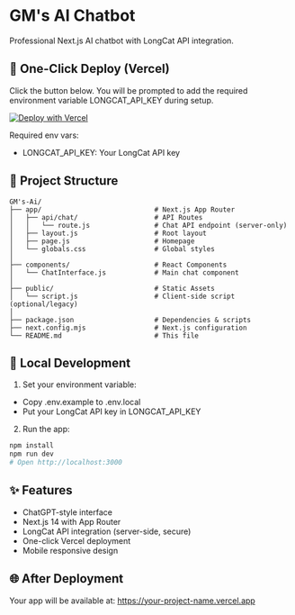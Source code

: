 # GM's AI Chatbot

Professional Next.js AI chatbot with LongCat API integration.

## 🚀 One-Click Deploy (Vercel)

Click the button below. You will be prompted to add the required environment variable LONGCAT_API_KEY during setup.

[![Deploy with Vercel](https://vercel.com/button)](https://vercel.com/new/clone?repository-url=https://github.com/mustafachishty/GMs-Ai&env=LONGCAT_API_KEY&envDescription=API%20key%20for%20LongCat%20Chat%20Completions%20API&envLink=https%3A%2F%2Flongcat.chat%2F&project-name=gms-ai-chatbot&repository-name=gms-ai-chatbot)

Required env vars:
- LONGCAT_API_KEY: Your LongCat API key

## 📁 Project Structure

```
GM's-Ai/
├── app/                            # Next.js App Router
│   ├── api/chat/                   # API Routes
│   │   └── route.js                # Chat API endpoint (server-only)
│   ├── layout.js                   # Root layout
│   ├── page.js                     # Homepage
│   └── globals.css                 # Global styles
│
├── components/                     # React Components
│   └── ChatInterface.js            # Main chat component
│
├── public/                         # Static Assets
│   └── script.js                   # Client-side script (optional/legacy)
│
├── package.json                    # Dependencies & scripts
├── next.config.mjs                 # Next.js configuration
└── README.md                       # This file
```

## 🔧 Local Development

1) Set your environment variable:
- Copy .env.example to .env.local
- Put your LongCat API key in LONGCAT_API_KEY

2) Run the app:
```bash
npm install
npm run dev
# Open http://localhost:3000
```

## ✨ Features

- ChatGPT-style interface
- Next.js 14 with App Router
- LongCat API integration (server-side, secure)
- One-click Vercel deployment
- Mobile responsive design

## 🌐 After Deployment

Your app will be available at: https://your-project-name.vercel.app